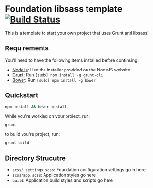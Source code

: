 # Foundation libsass template [![Build Status](https://travis-ci.org/johngerome/foundation-5-grunt-with-build-script.png?branch=master)](https://travis-ci.org/johngerome/foundation-5-grunt-with-build-script)

This is a template to start your own project that uses Grunt and libsass!

## Requirements

You'll need to have the following items installed before continuing.

  * [Node.js](http://nodejs.org): Use the installer provided on the NodeJS website.
  * [Grunt](http://gruntjs.com/): Run `[sudo] npm install -g grunt-cli`
  * [Bower](http://bower.io): Run `[sudo] npm install -g bower`

## Quickstart

```bash
npm install && bower install
```

While you're working on your project, run:

`grunt`

to build you're project, run:

`grunt build`

## Directory Strucutre

  * `scss/_settings.scss`: Foundation configuration settings go in here
  * `scss/app.scss`: Application styles go here
  * `build`: Application build styles and scripts go here